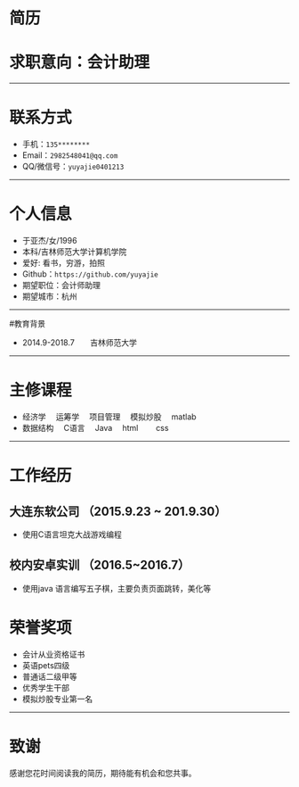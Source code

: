 # 简历
#  求职意向：会计助理

--- 
 # 联系方式

- 手机：```135******** ```
- Email：```2982548041@qq.com ```
- QQ/微信号：```yuyajie0401213```

--- 
# 个人信息

 - 于亚杰/女/1996 
 - 本科/吉林师范大学计算机学院
 - 爱好: 看书，穷游，拍照
 - Github：```https://github.com/yuyajie```
 - 期望职位：会计师助理
 - 期望城市：杭州

---

#教育背景
- 2014.9-2018.7　　吉林师范大学

---
# 主修课程
- 经济学  　运筹学　 项目管理 　模拟炒股　 matlab 　 
- 数据结构　  C语言 　Java  　html　 　css


---
# 工作经历

## 大连东软公司 （2015.9.23 ~ 201.9.30）

-  使用C语言坦克大战游戏编程 

## 校内安卓实训 （2016.5~2016.7） 

- 使用java 语言编写五子棋，主要负责页面跳转，美化等
 
 
# 荣誉奖项

 - 会计从业资格证书
 - 英语pets四级
 - 普通话二级甲等
 - 优秀学生干部
 - 模拟炒股专业第一名

 ---

# 致谢
感谢您花时间阅读我的简历，期待能有机会和您共事。

